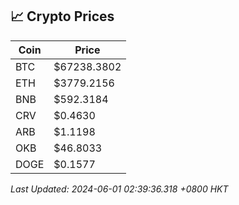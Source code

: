 ## 📈 Crypto Prices

| Coin | Price |
| ---- | ----- |
| BTC | $67238.3802 |
| ETH | $3779.2156 |
| BNB | $592.3184 |
| CRV | $0.4630 |
| ARB | $1.1198 |
| OKB | $46.8033 |
| DOGE | $0.1577 |

_Last Updated: 2024-06-01 02:39:36.318 +0800 HKT_